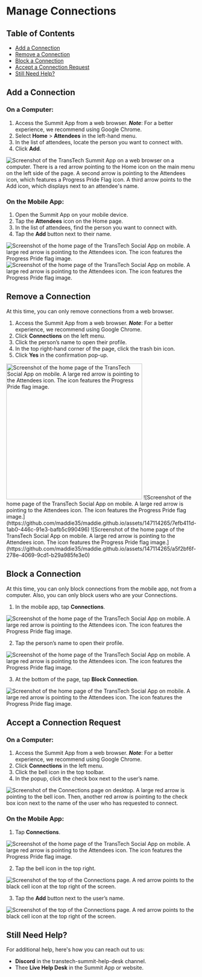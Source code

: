 # Manage Connections

## **Table of Contents**
* [Add a Connection]()
* [Remove a Connection]()
* [Block a Connection]()
* [Accept a Connection Request]()
* [Still Need Help?]()

## **Add a Connection**

### **On a Computer:**
1. Access the Summit App from a web browser. **_Note_**: For a better experience, we recommend using Google Chrome.
2. Select **Home** > **Attendees** in the left-hand menu.
3. In the list of attendees, locate the person you want to connect with. 
4. Click **Add**.

  ![Screenshot of the TransTech Summit App on a web browser on a computer. There is a red arrow pointing to the Home icon on the main menu on the left side of the page. A second arrow is pointing to the Attendees icon, which features a Progress Pride Flag icon. A third arrow points to the Add icon, which displays next to an attendee's name.](https://github.com/maddie35/maddie.github.io/assets/147114265/595f6dae-a53b-45ef-86c5-b23427178c6f)

### **On the Mobile App:** 
1. Open the Summit App on your mobile device.
2. Tap the **Attendees** icon on the Home page.
3. In the list of attendees, find the person you want to connect with. 
4. Tap the **Add** button next to their name.

  ![Screenshot of the home page of the TransTech Social App on mobile. A large red arrow is pointing to the Attendees icon. The icon features the Progress Pride flag image.](https://github.com/maddie35/maddie.github.io/assets/147114265/bf9c7d02-7011-433d-9733-642ce7a7129e)
  ![Screenshot of the home page of the TransTech Social App on mobile. A large red arrow is pointing to the Attendees icon. The icon features the Progress Pride flag image.](https://github.com/maddie35/maddie.github.io/assets/147114265/5826d6ae-076c-4583-9029-def7e8fc66da)


## **Remove a Connection**
At this time, you can only remove connections from a web browser.

1. Access the Summit App from a web browser. **_Note_**: For a better experience, we recommend using Google Chrome.
2. Click **Connections** on the left menu.
3. Click the person’s name to open their profile.
4. In the top right-hand corner of the page, click the trash bin icon.
5. Click **Yes** in the confirmation pop-up.

<img width="360" alt="Screenshot of the home page of the TransTech Social App on mobile. A large red arrow is pointing to the Attendees icon. The icon features the Progress Pride flag image." src="https://github.com/maddie35/maddie.github.io/assets/147114265/2a5fedf0-efc8-4b23-9fae-946237e99443">
![Screenshot of the home page of the TransTech Social App on mobile. A large red arrow is pointing to the Attendees icon. The icon features the Progress Pride flag image.](https://github.com/maddie35/maddie.github.io/assets/147114265/7efb411d-1ab0-446c-91e3-bafb5c990496)
![Screenshot of the home page of the TransTech Social App on mobile. A large red arrow is pointing to the Attendees icon. The icon features the Progress Pride flag image.](https://github.com/maddie35/maddie.github.io/assets/147114265/a5f2bf6f-278e-4069-9cd1-b29a985fe3e0)


## **Block a Connection**
At this time, you can only block connections from the mobile app, not from a computer. Also, you can only block users who are your Connections.
1. In the mobile app, tap **Connections**.

  ![Screenshot of the home page of the TransTech Social App on mobile. A large red arrow is pointing to the Attendees icon. The icon features the Progress Pride flag image.](https://github.com/maddie35/maddie.github.io/assets/147114265/b5ffd08a-4868-4916-9dba-c735750e109a)

2. Tap the person’s name to open their profile.

  ![Screenshot of the home page of the TransTech Social App on mobile. A large red arrow is pointing to the Attendees icon. The icon features the Progress Pride flag image.](https://github.com/maddie35/maddie.github.io/assets/147114265/01f3e920-4c71-4c03-b107-589ed89c0c18)

3. At the bottom of the page, tap **Block Connection**. 

  ![Screenshot of the home page of the TransTech Social App on mobile. A large red arrow is pointing to the Attendees icon. The icon features the Progress Pride flag image.](https://github.com/maddie35/maddie.github.io/assets/147114265/d800e3b5-1eca-4fde-9727-30c3742641d2)


## **Accept a Connection Request**

### **On a Computer:**
1. Access the Summit App from a web browser. **_Note_**: For a better experience, we recommend using Google Chrome.
2. Click **Connections** in the left menu.
3. Click the bell icon in the top toolbar.
4. In the popup, click the check box next to the user’s name.

  ![Screenshot of the Connections page on desktop. A large red arrow is pointing to the bell icon. Then, another red arrow is pointing to the check box icon next to the name of the user who has requested to connect.](https://github.com/maddie35/maddie.github.io/assets/147114265/1c30e316-d7f7-4247-a121-a1dc2a456d5b)

### **On the Mobile App:**
1. Tap **Connections**. 

  ![Screenshot of the home page of the TransTech Social App on mobile. A large red arrow is pointing to the Attendees icon. The icon features the Progress Pride flag image.](https://github.com/maddie35/maddie.github.io/assets/147114265/a579a942-deba-455e-b5c0-de153e0e7da0)

2. Tap the bell icon in the top right.

  ![Screenshot of the top of the Connections page. A red arrow points to the black cell icon at the top right of the screen.](https://github.com/maddie35/maddie.github.io/assets/147114265/62396d9d-defc-49b0-a68c-8a0ba39d91ad)

3. Tap the **Add** button next to the user’s name.

  ![Screenshot of the top of the Connections page. A red arrow points to the black cell icon at the top right of the screen.](https://github.com/maddie35/maddie.github.io/assets/147114265/d9134bc7-06ae-40bd-9975-65d2eec3803c)


## **Still Need Help?**

For additional help, here's how you can reach out to us:
* **Discord** in the transtech-summit-help-desk channel.
* Thee **Live Help Desk** in the Summit App or website.

